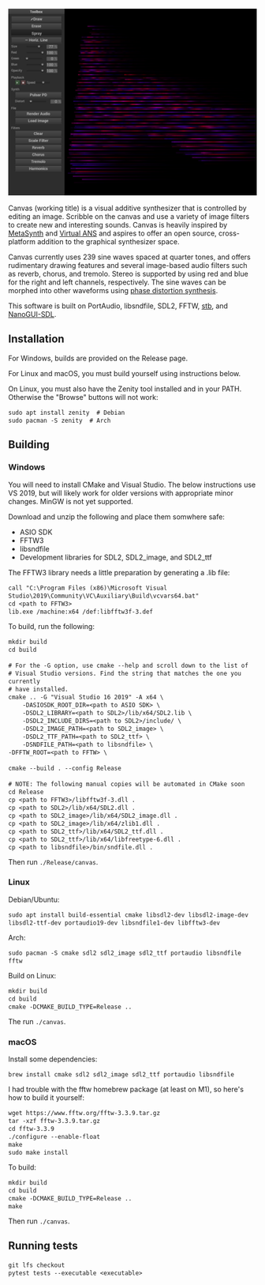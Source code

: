 ![Screenshot of Canvas](screenshot.png)

Canvas (working title) is a visual additive synthesizer that is controlled by editing an image. Scribble on the canvas and use a variety of image filters to create new and interesting sounds. Canvas is heavily inspired by [MetaSynth](https://uisoftware.com/metasynth/) and [Virtual ANS](https://warmplace.ru/soft/ans/) and aspires to offer an open source, cross-platform addition to the graphical synthesizer space.

Canvas currently uses 239 sine waves spaced at quarter tones, and offers rudimentary drawing features and several image-based audio filters such as reverb, chorus, and tremolo. Stereo is supported by using red and blue for the right and left channels, respectively. The sine waves can be morphed into other waveforms using [phase distortion synthesis](https://en.wikipedia.org/wiki/Phase_distortion_synthesis).

This software is built on PortAudio, libsndfile, SDL2, FFTW, [stb](https://github.com/nothings/stb/), and [NanoGUI-SDL](https://github.com/dalerank/nanogui-sdl/).

## Installation

For Windows, builds are provided on the Release page.

For Linux and macOS, you must build yourself using instructions below.

On Linux, you must also have the Zenity tool installed and in your PATH. Otherwise the "Browse" buttons will not work:

    sudo apt install zenity  # Debian
    sudo pacman -S zenity  # Arch

## Building

### Windows

You will need to install CMake and Visual Studio. The below instructions use VS 2019, but will likely work for older versions with appropriate minor changes. MinGW is not yet supported.

Download and unzip the following and place them somwhere safe:

- ASIO SDK
- FFTW3
- libsndfile
- Development libraries for SDL2, SDL2_image, and SDL2_ttf

The FFTW3 library needs a little preparation by generating a .lib file:

    call "C:\Program Files (x86)\Microsoft Visual Studio\2019\Community\VC\Auxiliary\Build\vcvars64.bat"
    cd <path to FFTW3>
    lib.exe /machine:x64 /def:libfftw3f-3.def

To build, run the following:

    mkdir build
    cd build

    # For the -G option, use cmake --help and scroll down to the list of
    # Visual Studio versions. Find the string that matches the one you currently
    # have installed.
    cmake .. -G "Visual Studio 16 2019" -A x64 \
        -DASIOSDK_ROOT_DIR=<path to ASIO SDK> \
        -DSDL2_LIBRARY=<path to SDL2>/lib/x64/SDL2.lib \
        -DSDL2_INCLUDE_DIRS=<path to SDL2>/include/ \
        -DSDL2_IMAGE_PATH=<path to SDL2_image> \
        -DSDL2_TTF_PATH=<path to SDL2_ttf> \
        -DSNDFILE_PATH=<path to libsndfile> \
	-DFFTW_ROOT=<path to FFTW> \

    cmake --build . --config Release

    # NOTE: The following manual copies will be automated in CMake soon
    cd Release
    cp <path to FFTW3>/libfftw3f-3.dll .
    cp <path to SDL2>/lib/x64/SDL2.dll .
    cp <path to SDL2_image>/lib/x64/SDL2_image.dll .
    cp <path to SDL2_image>/lib/x64/zlib1.dll .
    cp <path to SDL2_ttf>/lib/x64/SDL2_ttf.dll .
    cp <path to SDL2_ttf>/lib/x64/libfreetype-6.dll .
    cp <path to libsndfile>/bin/sndfile.dll .

Then run `./Release/canvas`.

### Linux

Debian/Ubuntu:

    sudo apt install build-essential cmake libsdl2-dev libsdl2-image-dev libsdl2-ttf-dev portaudio19-dev libsndfile1-dev libfftw3-dev

Arch:

    sudo pacman -S cmake sdl2 sdl2_image sdl2_ttf portaudio libsndfile fftw

Build on Linux:

    mkdir build
    cd build
    cmake -DCMAKE_BUILD_TYPE=Release ..

The run `./canvas`.

### macOS

Install some dependencies:

    brew install cmake sdl2 sdl2_image sdl2_ttf portaudio libsndfile

I had trouble with the fftw homebrew package (at least on M1), so here's how to build it yourself:

    wget https://www.fftw.org/fftw-3.3.9.tar.gz
    tar -xzf fftw-3.3.9.tar.gz
    cd fftw-3.3.9
    ./configure --enable-float
    make
    sudo make install

To build:

    mkdir build
    cd build
    cmake -DCMAKE_BUILD_TYPE=Release ..
    make

Then run `./canvas`.

## Running tests

    git lfs checkout
    pytest tests --executable <executable>
